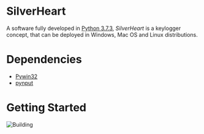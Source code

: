 # SilverHeart
A software fully developed in [Python 3.7.3](https://www.python.org/), *SilverHeart* is a keylogger concept, that can be deployed in Windows, Mac OS and Linux distributions.


# Dependencies
- [Pywin32](https://pypi.org/project/pywin32/)
- [pynput](https://pypi.org/project/pynput/)

# Getting Started


![*Building*](https://i.gifer.com/3jnq.gif)
